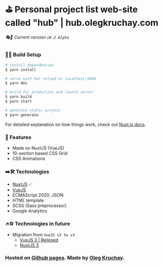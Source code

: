 # ⛳️ Personal project list web-site called "hub" | hub.olegkruchay.com

###### 🎭🎲️ Current version ```v0.2 Alpha```

### 🔩🔧 Build Setup 

```bash
# install dependencies
$ yarn install

# serve with hot reload at localhost:3000
$ yarn dev

# build for production and launch server
$ yarn build
$ yarn start

# generate static project
$ yarn generate
```

For detailed explanation on how things work, check out [Nuxt.js docs](https://nuxtjs.org).

### 💎 Features 

- Made on NuxtJS (VueJS)
- 10-section based CSS Grid
- CSS Animations

### ➡️🛠 Technologies 

- [NuxtJS](https://nuxtjs.org) ✅
- [VueJS](https://vuejs.org)
- ECMAScript 2020, JSON
- HTML template
- SCSS (Sass preprocessor)
- Google Analytics

### ↗️⚙️ Technologies in future 

- Migration from ```VueJS v2 to v3```
  - [VueJS 3 | Reliesed ](http://v3.vuejs.org/)
  - [NuxtJS 3](https://nuxtjs.org) 

### Hosted on [Github pages](https://pages.github.com). Made by [Oleg Kruchay](https://www.olegkruchay.com).
